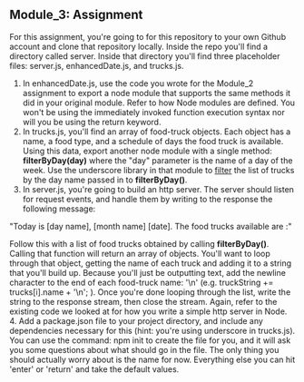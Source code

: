 ## Module_3: Assignment

For this assignment, you're going to for this repository to your own Github account and clone that repository locally. Inside the repo you'll find a directory called server. Inside that directory you'll find three placeholder files: server.js, enhancedDate.js, and trucks.js. 

1. In enhancedDate.js, use the code you wrote for the Module_2 assignment to export a node module that supports the same methods it did in your original module. Refer to how Node modules are defined. You won't be using the immediately invoked function execution syntax nor will you be using the return keyword.
2. In trucks.js, you'll find an array of food-truck objects. Each object has a name, a food type, and a schedule of days the food truck is available. Using this data, export another node module with a single method: __filterByDay(day)__ where the "day" parameter is the name of a day of the week. Use the underscore library in that module to [filter](http://underscorejs.org/#filter) the list of trucks by the day name passed in to __filterByDay()__.
3. In server.js, you're going to build an http server. The server should listen for request events, and handle them by writing to the response the following message:

"Today is [day name], [month name] [date]. The food trucks available are :"

Follow this with a list of food trucks obtained by calling __filterByDay()__. Calling that function will return an array of objects. You'll want to loop through that object, getting the name of each truck and adding it to a string that you'll build up. Because you'll just be outputting text, add the newline character to the end of each food-truck name: '\n' (e.g. truckString += trucks[i].name + '\n'; ). Once you're done looping through the list, write the string to the response stream, then close the stream. Again, refer to the existing code we looked at for how you write a simple http server in Node.
4. Add a package.json file to your project directory, and include any dependencies necessary for this (hint: you're using underscore in trucks.js). You can use the command: npm init to create the file for you, and it will ask you some questions about what should go in the file. The only thing you should actually worry about is the name for now. Everything else you can hit 'enter' or 'return' and take the default values.
